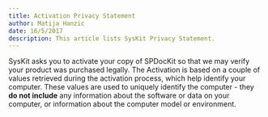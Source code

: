 ```yaml
---  
title: Activation Privacy Statement
author: Matija Hanzic  
date: 16/5/2017  
description: This article lists SysKit Privacy Statement.
--- 
```

SysKit asks you to activate your copy of SPDocKit so that we may verify your product was purchased legally. The Activation is based on a couple of values retrieved during the activation process, which help identify your computer. These values are used to uniquely identify the computer - they __do not include__ any information about the software or data on your computer, or information about the computer model or environment.
